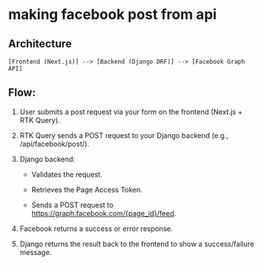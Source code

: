 # making facebook post from api
## Architecture
```
[Frontend (Next.js)] --> [Backend (Django DRF)] --> [Facebook Graph API]
```
## Flow:
1. User submits a post request via your form on the frontend (Next.js + RTK Query).

2. RTK Query sends a POST request to your Django backend (e.g., /api/facebook/post/).

3. Django backend:

   - Validates the request.

   - Retrieves the Page Access Token.

   - Sends a POST request to https://graph.facebook.com/{page_id}/feed.

4. Facebook returns a success or error response.

5. Django returns the result back to the frontend to show a success/failure message.